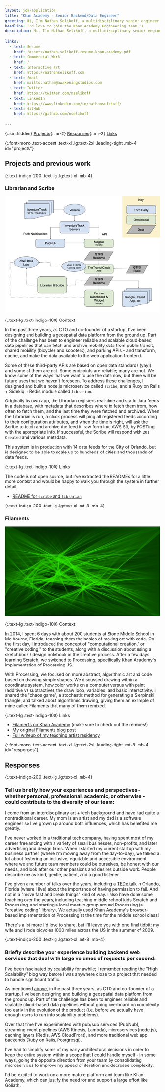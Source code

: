 ```yaml
---
layout: job-application
title: "Khan Academy - Senior Backend/Data Engineer"
greeting: Hi, I'm Nathan Selikoff, a multidisciplinary senior engineer!
headline: I'd love to join the Khan Academy Engineering team :)
description: Hi, I'm Nathan Selikoff, a multidisciplinary senior engineer, and I'd love to join the Khan Academy Engineering team :)

links:
  - text: Resume
    href: /assets/nathan-selikoff-resume-khan-academy.pdf
  - text: Commercial Work
    href: /
  - text: Interactive Art
    href: https://nathanselikoff.com
  - text: Email
    href: mailto:nathan@awakeningstudios.com
  - text: Twitter
    href: https://twitter.com/nselikoff
  - text: LinkedIn
    href: https://www.linkedin.com/in/nathanselikoff/
  - text: GitHub
    href: https://github.com/nselikoff

---
```


{:.sm:hidden}
[Projects](#projects){:.mr-2}
[Responses](#responses){:.mr-2}
[Links](#links)

{:.font-mono .text-accent .text-xl .lg:text-2xl .leading-tight .mb-4 id="projects"}
## Projects and previous work

{:.text-indigo-200 .text-lg .lg:text-xl .mb-4}
### Librarian and Scribe

![Omnimodal Realtime Data Flow](/assets/img/jobs/omnimodal-realtime-data-flow-720w.png)

{:.text-lg .text-indigo-100}
Context

In the past three years, as CTO and co-founder of a startup, I've been designing and building a geospatial data platform from the ground up. Part of the challenge has been to engineer reliable and scalable cloud-based data pipelines that can fetch and archive mobility data from public transit, shared mobility (bicycles and scooters), and parking APIs - and transform, cache, and make the data available to the web application frontend.

Some of these third-party APIs are based on open data standards (yay!) and some of them are not. Some endpoints are reliable; many are not. We know some of the ways that we want to use the data now, but there will be future uses that we haven't foreseen. To address these challenges, I designed and built a node.js microservice called `scribe`, and a Ruby on Rails + Sidekiq + Redis module called `librarian`.

Originally its own app, the Librarian registers real-time and static data feeds in a database, with metadata that describes where to fetch them from, how often to fetch them, and the last time they were fetched and archived. When the Librarian is run, a clock process will ping all registered feeds according to their configuration attributes, and when the time is right, will ask the Scribe to fetch and archive the feed in raw form into AWS S3, by POSTing with the appropriate info. If successful, the Scribe will respond with `201 Created` and various metadata.

This system is in production with 14 data feeds for the City of Orlando, but is designed to be able to scale up to hundreds of cities and thousands of data feeds.

{:.text-lg .text-indigo-100}
Links

The code is not open source, but I've extracted the READMEs for a little more context and would be happy to walk you through the system in further detail.

* [README for `scribe` and `librarian`](https://gist.github.com/nselikoff/77f00f055832d99543190fcaac6aa47c)

{:.text-indigo-200 .text-lg .lg:text-xl .mt-8 .mb-4}
### Filaments

![Filaments](/assets/img/jobs/filaments_0.jpg)

{:.text-lg .text-indigo-100}
Context

In 2014, I spent 6 days with about 200 students at Stone Middle School in Melbourne, Florida, teaching them the basics of making art with code. On the first day, I introduced the concept of "computational creation," or "creative coding," to the students, along with a discussion about using a sketchbook / design notebook in the creative process. After a few days learning Scratch, we switched to Processing, specifically Khan Academy's implementation of Processing JS.

With Processing, we focused on more abstract, algorithmic art and code based on drawing simple shapes. We discussed drawing within a coordinate system, how color works on a computer versus with paint (additive vs subtractive), the draw loop, variables, and basic interactivity. I shared the "chaos game", a stochastic method for generating a Sierpinski triangle, and talked about algorithmic drawing, giving them an example of mine called Filaments that many of them remixed.

{:.text-lg .text-indigo-100}
Links

* [Filaments on Khan Academy](https://www.khanacademy.org/computer-programming/filaments/2396343163) (make sure to check out the remixes!)
* [My original Filaments blog post](https://nathanselikoff.com/698/code-sketches/filaments)
* [Full writeup of my teaching artist residency](https://nathanselikoff.com/2316/events/teaching-artist-residency-stone-middle-school)


{:.font-mono .text-accent .text-xl .lg:text-2xl .leading-tight .mt-8 .mb-4 id="responses"}
## Responses

{:.text-indigo-200 .text-lg .lg:text-xl .mb-4}
### Tell us briefly how your experiences and perspectives - whether personal, professional, academic, or otherwise - could contribute to the diversity of our team:

I come from an interdisciplinary art + tech background and have had quite a nontraditional career. My mom is an artist and my dad is a software engineer so I've grown up around both influences, which has benefited me greatly.

I've never worked in a traditional tech company, having spent most of my career freelancing with a variety of small businesses, non-profits, and later advertising and design firms. When I started my current startup with my business partner (where I'm moving away from the day-to-day), we talked a lot about fostering an inclusive, equitable and accessible environment where we and future team members could be ourselves, be honest with our needs, and look after our other passions and desires outside work. People describe me as kind, gentle, patient, and a good listener.

I've given a number of talks over the years, including a [TEDx talk](https://www.youtube.com/watch?v=5v9wHJJ6uDQ) in Orlando, Florida (where I live) about the importance of having permission to fail. And not in a "move fast and break things" kind of way. I also have done some teaching over the years, including teaching middle school kids Scratch and Processing, and starting a local meetup group around Processing (a "creative coding" library). We actually used Khan Academy's browser-based implementation of Processing at the time for the middle school class!

There's a lot more I'd love to share, but I'll leave you with one final tidbit: my wife and I [rode bicycles 1000 miles across the US in the summer of 2009](https://www.youtube.com/watch?v=fKYUrGmXqIk).

{:.text-indigo-200 .text-lg .lg:text-xl .mt-8 .mb-4}
### Briefly describe your experience building backend web services that deal with large volumes of requests per second:

I've been fascinated by scalability for awhile; I remember reading the "High Scalability" blog way before I was anywhere close to a project that needed to handle significant traffic.

As mentioned [above](#projects), in the past three years, as CTO and co-founder of a startup, I've been designing and building a geospatial data platform from the ground up. Part of the challenge has been to engineer reliable and scalable cloud-based data pipelines without going overboard on complexity too early in the evolution of the product (i.e. before we actually have enough users to run into scalability problems).

Over that time I've experimented with pub/sub services (PubNub), streaming event pipelines (AWS Kinesis, Lambda), microservices (node.js), caching layers (Redis, AWS CloudFront), and more traditional web app backends (Ruby on Rails, Postgresql).

I've had to simplify some of my early architectural decisions in order to keep the entire system within a scope that I could handle myself - in some ways, going the opposite direction from your team by consolidating microservices to improve my speed of iteration and decrease complexity.

I'd be excited to work on a more mature platform and team like Khan Academy, which can justify the need for and support a large effort like Goliath.
